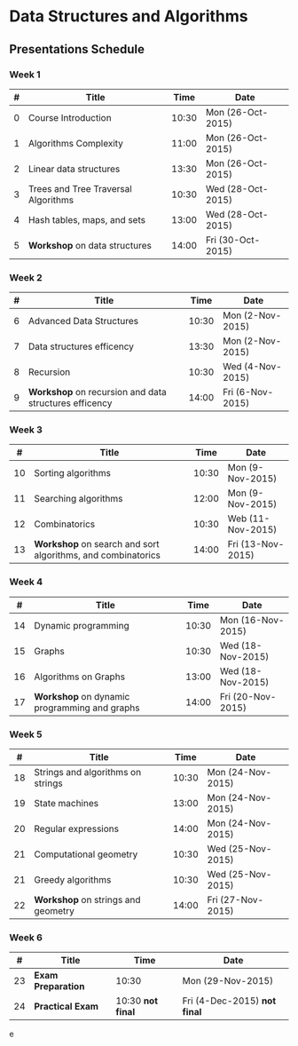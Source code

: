 #   Data Structures and Algorithms 

##  Presentations Schedule

### Week 1

| #   | Title                               | Time  | Date              |
| --- | ----------------------------------- | ----- | ----------------- |
| 0   | Course Introduction                 | 10:30 | Mon (26-Oct-2015) |
| 1   | Algorithms Complexity               | 11:00 | Mon (26-Oct-2015) |
| 2   | Linear data structures              | 13:30 | Mon (26-Oct-2015) |
| 3   | Trees and Tree Traversal Algorithms | 10:30 | Wed (28-Oct-2015) |
| 4   | Hash tables, maps, and sets         | 13:00 | Wed (28-Oct-2015) | 
| 5   | **Workshop** on data structures     | 14:00 | Fri (30-Oct-2015) |

### Week 2

| #   | Title                                                   | Time  | Date             |
| --- | ------------------------------------------------------- | ----- | ---------------- |
| 6   | Advanced Data Structures                                | 10:30 | Mon (2-Nov-2015) |
| 7   | Data structures efficency                               | 13:30 | Mon (2-Nov-2015) |
| 8   | Recursion                                               | 10:30 | Wed (4-Nov-2015) |
| 9   | **Workshop** on recursion and data structures efficency | 14:00 | Fri (6-Nov-2015) |

### Week 3

| #   | Title                                                         | Time  | Date              |
| --- | ------------------------------------------------------------- | ----- | ----------------- |
| 10  | Sorting algorithms                                            | 10:30 | Mon (9-Nov-2015)  |
| 11  | Searching algorithms                                          | 12:00 | Mon (9-Nov-2015)  |
| 12  | Combinatorics                                                 | 10:30 | Web (11-Nov-2015) |
| 13  | **Workshop** on search and sort algorithms, and combinatorics | 14:00 | Fri (13-Nov-2015) |

### Week 4

| #   | Title                                          | Time  | Date              |
| --- | ---------------------------------------------- | ----- | ----------------- |
| 14  | Dynamic programming                            | 10:30 | Mon (16-Nov-2015) |
| 15  | Graphs                                         | 10:30 | Wed (18-Nov-2015) |
| 16  | Algorithms on Graphs                           | 13:00 | Wed (18-Nov-2015) |
| 17  | **Workshop** on dynamic programming and graphs | 14:00 | Fri (20-Nov-2015) |

### Week 5

| #   | Title                                | Time  | Date              |
| --- | ------------------------------------ | ----- | ----------------- |
| 18  | Strings and algorithms on strings    | 10:30 | Mon (24-Nov-2015) |
| 19  | State machines                       | 13:00 | Mon (24-Nov-2015) |
| 20  | Regular expressions                  | 14:00 | Mon (24-Nov-2015) |
| 21  | Computational geometry               | 10:30 | Wed (25-Nov-2015) |
| 21  | Greedy algorithms                    | 10:30 | Wed (25-Nov-2015) |
| 22  | **Workshop** on strings and geometry | 14:00 | Fri (27-Nov-2015) |

### Week 6

| #   | Title                | Time                | Date                           |
| --- | -------------------- | ------------------- | ------------------------------ |
| 23  | **Exam Preparation** | 10:30               | Mon (29-Nov-2015)              |
| 24  | **Practical Exam**   | 10:30 **not final** | Fri (4-Dec-2015) **not final** |

e
